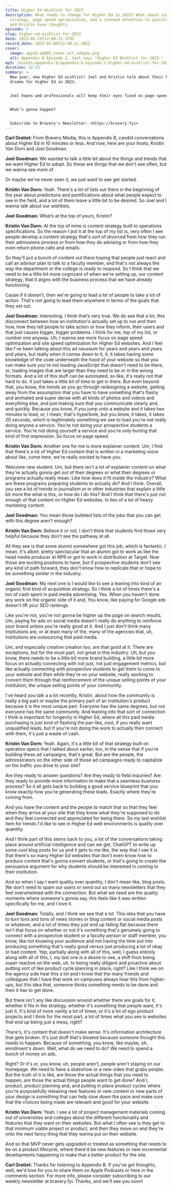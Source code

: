 ```yaml
---
title: Higher Ed Wishlist for 2023
description: What needs to change for Higher Ed in 2023? What about content
  strategy, page speed optimization, and a renewed attention to quality? Joel
  and Kristin have thoughts.
episode: 2
slug: higher-ed-wishlist-for-2023
date: 2023-02-15T12:00:21.379Z
record_date: 2023-02-06T12:00:21.385Z
cover:
  image: appxb-ep002_cover-art_nohpow.png
  alt: Appendix B Episode 2, text says "Higher Ed Wishlist for 2023."
mp3: /assets/appendix-b/appendix-b-episode-2-higher-ed-wishlist-for-2023.mp3
duration: 12:22
summary: >-
  New year, new Higher Ed wishlist! Joel and Kristin talk about their hopes and
  dreams for Higher Ed in 2023.


  Joel hopes web professionals will keep their eyes fixed on page speed optimization, while Kristin is focused on efficient content strategies.


  What’s gonna happen?


  S﻿ubscribe to Bravery's Newsletter: <https://bravery.fyi>
---
```

**Carl Gratiot:** From Bravery Media, this is Appendix B, candid conversations about Higher Ed in 10 minutes or less. And now, here are your hosts, Kristin Van Dorn and Joel Goodman. 

**Joel Goodman:** We wanted to talk a little bit about the things and trends that we want Higher Ed to adopt. So these are things that we don't see often, but we wanna see more of.

Or maybe we've never seen it, we just want to see get started. 

**Kristin Van Dorn:** Yeah. There's a lot of lists out there in the beginning of the year about predictions and pontifications about what people expect to see in the field, and a lot of them leave a little bit to be desired. So Joel and I wanna talk about our wishlists.

**Joel Goodman:** What’s at the top of yours, Kristin?

**Kristin Van Dorn:** At the top of mine is content strategy built to operations specifications. So the reason I put it at the top of my list is, very often I see people develop a content strategy that's sort of divorced from how they run their admissions process or from how they do advising or from how they even return phone calls and emails.

So they'll put a bunch of content out there hoping that people just react and call an advisor plan to talk to a faculty member, and that's not always the way the department or the college is ready to respond. So I think that we need to be a little bit more cognizant of when we're setting up, our content strategy, that it aligns with the business process that we have already functioning.

Cause if it doesn't, then we're going to lead a lot of people to take a lot of action. That's not going to lead them anywhere in terms of the goals that they set out. 

**Joel Goodman:** Interesting. I think that’s very true. We do see that a lot, this disconnect between how an institution's actually set up to run and then how, how they tell people to take action or how they inform, their users and that just causes bigger, bigger problems. I think for me, top of my list, or number one anyway. Uh, I wanna see more focus on page speed optimization and site speed optimization for Higher Ed websites. And I feel like I've been talking about this ad nauseum for years and years and years and years, but really when it comes down to it, it, it takes having some knowledge of the code underneath the hood of your website so that you can make sure you're not loading JavaScript that doesn't need to be there, or, loading images that are larger than they need to be or in the wrong formats. And a lot of this stuff can be automated, so like, it's really not that hard to do. It just takes a little bit of time to get in there. But even beyond that, you know, the trends as you go through redesigning a website, getting away from the assumption that you have to have something that's flashy and animated and super dense with all kinds of photos and videos and everything else, and just making sure that you communicate clearly and, and quickly. Because you know, if you jump onto a website and it takes two minutes to load, or, I mean, that's hyperbole, but you know, it takes, it takes 20 seconds, which is legitimately something we see to load you're not really doing anyone a service. You're not doing your prospective students a service. You're not doing yourself a service and you're only hurting that kind of first impression. So focus on page speed. 

**Kristin Van Dorn:** Another one for me is more explainer content. Um, I find that there's a lot of Higher Ed content that is written in a marketing voice about like, come here, we're really excited to have you.

Welcome new student. Um, but there isn't a lot of explainer content on what they're actually gonna get out of their degrees or what their degrees or programs actually really mean. Like how does it fit inside the industry? What are these programs preparing students to actually do? And I think. Overall, you see a lot of trends in journalism or in other industries that explain a little bit more the what is this, or how do I do this? And I think that there's just not enough of that content on Higher Ed websites. In lieu of a lot of heavy marketing content.

**Joel Goodman:** You mean those bulleted lists of the jobs that you can get with this degree aren't enough? 

**Kristin Van Dorn:** Believe it or not, I don't think that students find those very helpful because they don't see the pathway at all.

All they see is that some alumni somewhere got this job, which is fantastic. I mean, it's albeit. pretty spectacular that an alumni got to work as like the head media producer at NPR or got to work in distribution at Target. Now those are exciting positions to have, but if prospective students don't see any kind of path forward, they don't know how to replicate that or hope to be something similar in the industry.

**Joel Goodman:** My next one is I would like to see a leaning into kind of an organic first kind of acquisition strategy. So I think a lot of times there's a ton of cash spent in paid media advertising. Yes. When you haven't done any work on the organic side of it and, You know, like paying for Google ads doesn't lift your SEO rankings.

Like you're not, you're not gonna be higher up the page on search results. Um, paying for ads on social media doesn't really do anything to reinforce your brand unless you're really good at it. And I just don't think many institutions are, or at least many of the, many of the agencies that, uh, institutions are outsourcing that paid media.

Um, and especially creative creation too, are that good at it. There are exceptions, but for the most part, not great in this industry. Uh, but you know, there needs to be a little bit more brand building, a little bit more focus on actually connecting with not just, not just engagement metrics, but like actually connecting with prospective students to get them to come to your website and then while they're on your website, really working to convert them through that reinforcement of the unique selling points of your institution, the unique selling points of your community.

I've heard you talk a a lot recently, Kristin, about how the community is really a big part or maybe the primary part of an institution's product because it is the most unique part. Everyone has the same degrees, but not everyone has the same community. And leaning into that sort of connection I think is important for longevity in Higher Ed, where all this paid media purchasing is just kind of flashing the pan like, cool, if you really want unqualified leads, but if you're not doing the work to actually then connect with them, it's just a waste of cash. 

**Kristin Van Dorn:** Yeah. Again, it's a little bit of that strategy built on operation specs that I talked about earlier, too, in the sense that if you're building these ad campaigns, that's great. But are the people, the administrators on the other side of those ad campaigns ready to capitalize on the traffic you drive to your site?

Are they ready to answer questions? Are they ready to field inquiries? Are they ready to provide more information to make that a seamless business process? So it all gets back to building a good service blueprint that you know exactly how you're generating these leads. Exactly where they're coming from.

And you have the content and the people to match that so that they feel when they arrive at your site that they know what they're supposed to do and they feel connected and appreciated for being there. So my last wishlist item for trends I'd like to see in Higher Ed web environments is quality over quantity.

And I think part of this stems back to you, a lot of the conversations taking place around artificial intelligence and can we get, ChatGPT to write up some cool blog posts for us and it gets to me like, the way that I see it is that there's so many Higher Ed websites that don't even know how to produce content that's gonna convert students, or that's going to create the persuasive argument for why students should be interested in coming to their institution.

And so when I say I want quality over quantity, I don't mean like, blog posts. We don't need to spam our users or send out so many newsletters that they feel overwhelmed with the connection. But what we need are the quality moments where someone's gonna say, this feels like it was written specifically for me, and I love it.

**Joel Goodman:** Totally, and I think we see that a lot. This idea that you have to turn tons and tons of news stories or blog content or social media posts or whatever, and a lot of times they just end up falling flat because there isn't that focus on whether or not it's something that's genuinely going to connect with a prospective student or a faculty person or staff member, you know, like not knowing your audience and not having the time put into producing something that's really good versus just producing a lot of okay or bad content. Yep, partially along with all of this, well, I guess entirely along with all of this, I, my last one is a desire to see, a shift from being super reactive on the web, uh, to being really diligent and proactive about putting sort of like product cycle planning in place, right? Like I think we on the agency side hear this a lot and I know that the many friends and colleagues that I have that work on campuses always hear this from higher-ups, but this idea that, someone thinks something needs to be done and then it has to get done.

But there isn't any like discussion around whether there are goals for it, whether it fits in the strategy, whether it's something that people want, it's just it, it's kind of more vanity a lot of times, or it's a lot of ego product projects and I think for the most part, a lot of times what you see is websites that end up being just a mess, right?

There's, it's content that doesn't make sense. It's information architecture that gets broken. It's just stuff that's bloated because someone thought this needs to happen. Because of something, you know, like maybe, oh, enrollment's down. Well, what do we need to do? We need to spend a bunch of money on ads.

Right? Or it's or, you know, uh, people aren't, people aren't staying on our homepage. We need to have a slideshow or a new video that grabs people. But the truth of it is like, are those the actual things that you need to happen, are those the actual things people want to get done? And I, product, product planning and, and putting in place product cycles where you're purposefully releasing new features or new content or new parts of your design is something that can help slow down the pace and make sure that the choices being made are relevant and good for your website. 

**Kristin Van Dorn:** Yeah. I see a lot of project management materials coming out of universities and colleges about the different functionality and features that they want on their websites. But what I often see is they get to that minimum viable project or product, and then they move on and they're onto the next fancy thing that they wanna put on their website.

And so that MVP never gets upgraded or treated as something that needs to be on a product lifecycle, where there'd be new features or new incremental developments happening to make that a better product for the site.

**Carl Gratiot:** Thanks for listening to Appendix B. If you've got thoughts, well, we'd love for you to share them on Apple Podcasts or here in the comments section. For more info, please consider subscribing to our weekly newsletter at bravery.fyi. Thanks, and we'll see you soon!